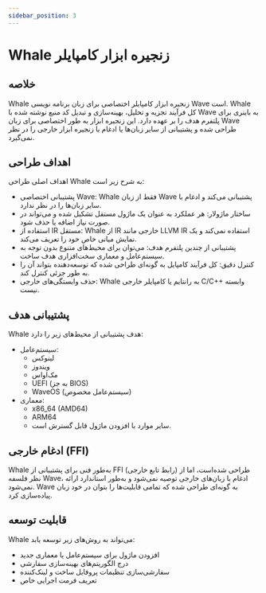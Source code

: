 ```yaml
---
sidebar_position: 3
---
```


# Whale زنجیره ابزار کامپایلر

## خلاصه

Whale زنجیره ابزار کامپایلر اختصاصی برای زبان برنامه نویسی Wave است.
Whale کل فرآیند تجزیه و تحلیل، بهینه‌سازی و تبدیل کد منبع نوشته شده با Wave به باینری برای پلتفرم هدف را بر عهده دارد.
این زنجیره ابزار به طور اختصاصی برای زبان Wave طراحی شده و پشتیبانی از سایر زبان‌ها یا ادغام با زنجیره ابزار خارجی را در نظر نمی‌گیرد.

## اهداف طراحی

اهداف اصلی طراحی Whale به شرح زیر است:

- پشتیبانی اختصاصی Wave: Whale فقط از زبان Wave پشتیبانی می‌کند و ادغام با سایر زبان‌ها را در نظر ندارد.
- ساختار ماژولار: هر عملکرد به عنوان یک ماژول مستقل تشکیل شده و می‌تواند در صورت نیاز اضافه یا حذف شود.
- استفاده از IR مستقل: Whale از IR خارجی مانند LLVM IR استفاده نمی‌کند و یک نمایش میانی خاص خود را تعریف می‌کند.
- پشتیبانی از چندین پلتفرم هدف: می‌توان برای محیط‌های متنوع بدون توجه به سیستم‌عامل و معماری سخت‌افزاری هدف ساخت.
- کنترل دقیق: کل فرآیند کامپایل به گونه‌ای طراحی شده که توسعه‌دهنده بتواند آن را به طور جزئی کنترل کند.
- حذف وابستگی‌های خارجی: Whale به رانتایم یا کامپایلر خارجی C/C++ وابسته نیست.

## پشتیبانی هدف

Whale هدف پشتیبانی از محیط‌های زیر را دارد:

- سیستم‌عامل:
    - لینوکس
    - ویندوز
    - مک‌او‌اس
    - UEFI (به جز BIOS)
    - WaveOS (سیستم‌عامل مخصوص)
- معماری:
    - x86_64 (AMD64)
    - ARM64
    - سایر موارد با افزودن ماژول قابل گسترش است.

## ادغام خارجی (FFI)

Whale به‌طور فنی برای پشتیبانی از FFI (رابط تابع خارجی) طراحی شده‌است، اما از نظر فلسفه Wave، ادغام با زبان‌های خارجی توصیه نمی‌شود و به‌طور استاندارد ارائه نمی‌شود.
Wave به گونه‌ای طراحی شده که تمامی قابلیت‌ها را بتوان در خود زبان پیاده‌سازی کرد.

## قابلیت توسعه

Whale می‌تواند به روش‌های زیر توسعه یابد:

- افزودن ماژول برای سیستم‌عامل یا معماری جدید
- درج الگوریتم‌های بهینه‌سازی سفارشی
- سفارشی‌سازی تنظیمات پروفایل ساخت و لینک‌کننده
- تعریف فرمت اجرایی خاص